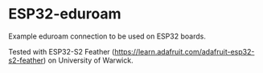 # ESP32-eduroam
Example eduroam connection to be used on ESP32 boards.

Tested with ESP32-S2 Feather (https://learn.adafruit.com/adafruit-esp32-s2-feather) on University of Warwick.
